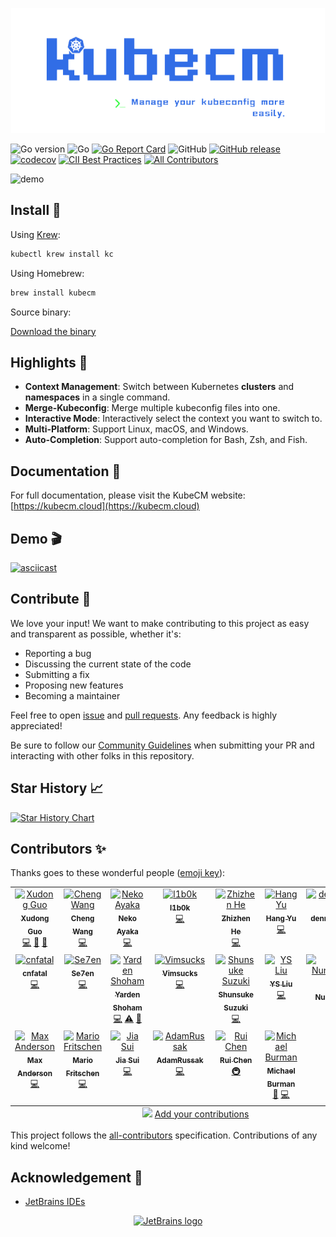 <p align="center">
    <img src="docs/static/kubecm.png" title="KubeCM" alt="Kubecm" height="200" />
</p>

![Go version](https://img.shields.io/github/go-mod/go-version/sunny0826/kubecm)
![Go](https://github.com/sunny0826/kubecm/workflows/Go/badge.svg?branch=master)
[![Go Report Card](https://goreportcard.com/badge/github.com/sunny0826/kubecm)](https://goreportcard.com/report/github.com/sunny0826/kubecm)
![GitHub](https://img.shields.io/github/license/sunny0826/kubecm.svg)
[![GitHub release](https://img.shields.io/github/release/sunny0826/kubecm)](https://github.com/sunny0826/kubecm/releases)
[![codecov](https://codecov.io/gh/sunny0826/kubecm/branch/master/graph/badge.svg?token=KGTLBQ8HYZ)](https://codecov.io/gh/sunny0826/kubecm)
[![CII Best Practices](https://bestpractices.coreinfrastructure.org/projects/6065/badge)](https://bestpractices.coreinfrastructure.org/projects/6065)
[![All Contributors](https://img.shields.io/github/all-contributors/sunny0826/kubecm?color=ee8449&style=flat-square)](#contributors)

![demo](docs/static/Interaction.gif)

## Install 🚀

Using [Krew](https://krew.sigs.k8s.io/):

```bash
kubectl krew install kc
```

Using Homebrew:

```bash
brew install kubecm
```

Source binary:

[Download the binary](https://github.com/sunny0826/kubecm/releases)

## Highlights 💫

- **Context Management**: Switch between Kubernetes **clusters** and **namespaces** in a single command.
- **Merge-Kubeconfig**: Merge multiple kubeconfig files into one.
- **Interactive Mode**: Interactively select the context you want to switch to.
- **Multi-Platform**: Support Linux, macOS, and Windows.
- **Auto-Completion**: Support auto-completion for Bash, Zsh, and Fish.

## Documentation 📃

For full documentation, please visit the KubeCM website: [https://kubecm.cloud](https://kubecm.cloud)

## Demo 🎬

[![asciicast](https://asciinema.org/a/389595.svg)](https://asciinema.org/a/389595)


## Contribute 🤝

We love your input! We want to make contributing to this project as easy and transparent as possible, whether it's:

- Reporting a bug
- Discussing the current state of the code
- Submitting a fix
- Proposing new features
- Becoming a maintainer

Feel free to open [issue](https://github.com/sunny0826/kubecm/issues/new) and [pull requests](https://github.com/sunny0826/kubecm/pulls). Any feedback is highly appreciated!

Be sure to follow our [Community Guidelines](https://kubecm.cloud/en-us/contribute) when submitting your PR and interacting with other folks in this repository.

## Star History 📈

[![Star History Chart](https://api.star-history.com/svg?repos=sunny0826/kubecm&type=Date)](https://star-history.com/#sunny0826/kubecm)

## Contributors ✨

Thanks goes to these wonderful people ([emoji key](https://allcontributors.org/docs/en/emoji-key)):

<!-- ALL-CONTRIBUTORS-LIST:START - Do not remove or modify this section -->
<!-- prettier-ignore-start -->
<!-- markdownlint-disable -->
<table>
  <tbody>
    <tr>
      <td align="center" valign="top" width="14.28%"><a href="https://guoxudong.io/"><img src="https://avatars.githubusercontent.com/u/24563928?v=4?s=100" width="100px;" alt="Xudong Guo"/><br /><sub><b>Xudong Guo</b></sub></a><br /><a href="https://github.com/sunny0826/kubecm/commits?author=sunny0826" title="Code">💻</a> <a href="https://github.com/sunny0826/kubecm/commits?author=sunny0826" title="Documentation">📖</a> <a href="#maintenance-sunny0826" title="Maintenance">🚧</a></td>
      <td align="center" valign="top" width="14.28%"><a href="https://github.com/astraw99"><img src="https://avatars.githubusercontent.com/u/25424734?v=4?s=100" width="100px;" alt="Cheng Wang"/><br /><sub><b>Cheng Wang</b></sub></a><br /><a href="https://github.com/sunny0826/kubecm/commits?author=astraw99" title="Code">💻</a></td>
      <td align="center" valign="top" width="14.28%"><a href="https://nolebase.ayaka.io/"><img src="https://avatars.githubusercontent.com/u/11081491?v=4?s=100" width="100px;" alt="Neko Ayaka"/><br /><sub><b>Neko Ayaka</b></sub></a><br /><a href="https://github.com/sunny0826/kubecm/commits?author=nekomeowww" title="Code">💻</a></td>
      <td align="center" valign="top" width="14.28%"><a href="https://github.com/l1b0k"><img src="https://avatars.githubusercontent.com/u/4043362?v=4?s=100" width="100px;" alt="l1b0k"/><br /><sub><b>l1b0k</b></sub></a><br /><a href="https://github.com/sunny0826/kubecm/commits?author=l1b0k" title="Code">💻</a></td>
      <td align="center" valign="top" width="14.28%"><a href="https://t.me/littlepoint"><img src="https://avatars.githubusercontent.com/u/7611700?v=4?s=100" width="100px;" alt="Zhizhen He"/><br /><sub><b>Zhizhen He</b></sub></a><br /><a href="https://github.com/sunny0826/kubecm/commits?author=hezhizhen" title="Code">💻</a></td>
      <td align="center" valign="top" width="14.28%"><a href="https://github.com/futuretea"><img src="https://avatars.githubusercontent.com/u/15064560?v=4?s=100" width="100px;" alt="Hang Yu"/><br /><sub><b>Hang Yu</b></sub></a><br /><a href="https://github.com/sunny0826/kubecm/commits?author=futuretea" title="Code">💻</a></td>
      <td align="center" valign="top" width="14.28%"><a href="https://github.com/dennislapchenko"><img src="https://avatars.githubusercontent.com/u/17194644?v=4?s=100" width="100px;" alt="dennislapchenko"/><br /><sub><b>dennislapchenko</b></sub></a><br /><a href="https://github.com/sunny0826/kubecm/commits?author=dennislapchenko" title="Code">💻</a></td>
    </tr>
    <tr>
      <td align="center" valign="top" width="14.28%"><a href="https://github.com/cnfatal"><img src="https://avatars.githubusercontent.com/u/15731850?v=4?s=100" width="100px;" alt="cnfatal"/><br /><sub><b>cnfatal</b></sub></a><br /><a href="https://github.com/sunny0826/kubecm/commits?author=cnfatal" title="Code">💻</a></td>
      <td align="center" valign="top" width="14.28%"><a href="https://se7enshare.netlify.app/"><img src="https://avatars.githubusercontent.com/u/40051120?v=4?s=100" width="100px;" alt="Se7en"/><br /><sub><b>Se7en</b></sub></a><br /><a href="https://github.com/sunny0826/kubecm/commits?author=cr7258" title="Code">💻</a></td>
      <td align="center" valign="top" width="14.28%"><a href="https://github.com/yardenshoham"><img src="https://avatars.githubusercontent.com/u/20454870?v=4?s=100" width="100px;" alt="Yarden Shoham"/><br /><sub><b>Yarden Shoham</b></sub></a><br /><a href="https://github.com/sunny0826/kubecm/commits?author=yardenshoham" title="Code">💻</a> <a href="https://github.com/sunny0826/kubecm/commits?author=yardenshoham" title="Tests">⚠️</a> <a href="https://github.com/sunny0826/kubecm/commits?author=yardenshoham" title="Documentation">📖</a></td>
      <td align="center" valign="top" width="14.28%"><a href="http://vimsucks.com/"><img src="https://avatars.githubusercontent.com/u/21141423?v=4?s=100" width="100px;" alt="Vimsucks"/><br /><sub><b>Vimsucks</b></sub></a><br /><a href="https://github.com/sunny0826/kubecm/commits?author=vimsucks" title="Code">💻</a></td>
      <td align="center" valign="top" width="14.28%"><a href="https://suzuki-shunsuke.github.io/profile/"><img src="https://avatars.githubusercontent.com/u/13323303?v=4?s=100" width="100px;" alt="Shunsuke Suzuki"/><br /><sub><b>Shunsuke Suzuki</b></sub></a><br /><a href="https://github.com/sunny0826/kubecm/commits?author=suzuki-shunsuke" title="Code">💻</a></td>
      <td align="center" valign="top" width="14.28%"><a href="https://seanly.opsbox.cloud/"><img src="https://avatars.githubusercontent.com/u/232069?v=4?s=100" width="100px;" alt="YS Liu"/><br /><sub><b>YS Liu</b></sub></a><br /><a href="https://github.com/sunny0826/kubecm/commits?author=seanly" title="Code">💻</a></td>
      <td align="center" valign="top" width="14.28%"><a href="https://guyzsarun.github.io/"><img src="https://avatars.githubusercontent.com/u/48861591?v=4?s=100" width="100px;" alt="Sarun Nuntaviriyakul"/><br /><sub><b>Sarun Nuntaviriyakul</b></sub></a><br /><a href="https://github.com/sunny0826/kubecm/commits?author=guyzsarun" title="Code">💻</a></td>
    </tr>
    <tr>
      <td align="center" valign="top" width="14.28%"><a href="https://github.com/MaxAnderson95"><img src="https://avatars.githubusercontent.com/u/11574185?v=4?s=100" width="100px;" alt="Max Anderson"/><br /><sub><b>Max Anderson</b></sub></a><br /><a href="https://github.com/sunny0826/kubecm/commits?author=MaxAnderson95" title="Code">💻</a></td>
      <td align="center" valign="top" width="14.28%"><a href="https://blog.fritschen.net/"><img src="https://avatars.githubusercontent.com/u/16899663?v=4?s=100" width="100px;" alt="Mario Fritschen"/><br /><sub><b>Mario Fritschen</b></sub></a><br /><a href="https://github.com/sunny0826/kubecm/commits?author=Mario-F" title="Code">💻</a></td>
      <td align="center" valign="top" width="14.28%"><a href="https://github.com/jsfaint"><img src="https://avatars.githubusercontent.com/u/571829?v=4?s=100" width="100px;" alt="Jia Sui"/><br /><sub><b>Jia Sui</b></sub></a><br /><a href="https://github.com/sunny0826/kubecm/commits?author=jsfaint" title="Code">💻</a></td>
      <td align="center" valign="top" width="14.28%"><a href="https://github.com/AdamRussak"><img src="https://avatars.githubusercontent.com/u/31593022?v=4?s=100" width="100px;" alt="AdamRussak"/><br /><sub><b>AdamRussak</b></sub></a><br /><a href="https://github.com/sunny0826/kubecm/commits?author=AdamRussak" title="Code">💻</a></td>
      <td align="center" valign="top" width="14.28%"><a href="http://chenrui.dev"><img src="https://avatars.githubusercontent.com/u/1580956?v=4?s=100" width="100px;" alt="Rui Chen"/><br /><sub><b>Rui Chen</b></sub></a><br /><a href="#infra-chenrui333" title="Infrastructure (Hosting, Build-Tools, etc)">🚇</a></td>
      <td align="center" valign="top" width="14.28%"><a href="https://github.com/burmanm"><img src="https://avatars.githubusercontent.com/u/562574?v=4?s=100" width="100px;" alt="Michael Burman"/><br /><sub><b>Michael Burman</b></sub></a><br /><a href="https://github.com/sunny0826/kubecm/issues?q=author%3Aburmanm" title="Bug reports">🐛</a> <a href="https://github.com/sunny0826/kubecm/commits?author=burmanm" title="Code">💻</a></td>
    </tr>
  </tbody>
  <tfoot>
    <tr>
      <td align="center" size="13px" colspan="7">
        <img src="https://raw.githubusercontent.com/all-contributors/all-contributors-cli/1b8533af435da9854653492b1327a23a4dbd0a10/assets/logo-small.svg">
          <a href="https://all-contributors.js.org/docs/en/bot/usage">Add your contributions</a>
        </img>
      </td>
    </tr>
  </tfoot>
</table>

<!-- markdownlint-restore -->
<!-- prettier-ignore-end -->

<!-- ALL-CONTRIBUTORS-LIST:END -->

This project follows the [all-contributors](https://github.com/all-contributors/all-contributors) specification. Contributions of any kind welcome!

## Acknowledgement 🍻

- [JetBrains IDEs](https://www.jetbrains.com/?from=kubecm)

<p align="center">
  <a href="https://www.jetbrains.com/?from=kubecm" title="前往官网了解JetBrains出品的IDEs">
    <img src="docs/static/jetbrains.svg" width="128" alt="JetBrains logo">
  </a>
</p>